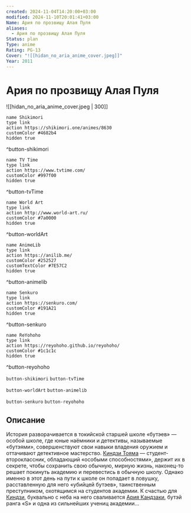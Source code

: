 ```yaml
---
created: 2024-11-04T14:20:00+03:00
modified: 2024-11-10T20:01:41+03:00
Name: Ария по прозвищу Алая Пуля
aliases:
  - Ария по прозвищу Алая Пуля
Status: plan
Type: anime
Rating: PG-13
Cover: "![[hidan_no_aria_anime_cover.jpeg]]"
Year: 2011
---
```


# Ария по прозвищу Алая Пуля

![[hidan_no_aria_anime_cover.jpeg | 300]]

```button
name Shikimori
type link
action https://shikimori.one/animes/8630
customColor #4682b4
hidden true
```
^button-shikimori

```button
name TV Time
type link
action https://www.tvtime.com/
customColor #997f00
hidden true
```
^button-tvTime

```button
name World Art
type link
action http://www.world-art.ru/
customColor #7a0000
hidden true
```
^button-worldArt

```button
name AnimeLib
type link
action https://anilib.me/
customColor #252527
customTextColor #7E57C2
hidden true
```
^button-animelib

```button
name Senkuro
type link
action https://senkuro.com/
customColor #191A21
hidden true
```
^button-senkuro

```button
name ReYohoho
type link
action https://reyohoho.github.io/reyohoho/
customColor #1c1c1c
hidden true
```
^button-reyohoho

`button-shikimori` `button-tvTime`

`button-worldArt` `button-animelib`

`button-senkuro` `button-reyohoho`

## Описание

История разворачивается в токийской старшей школе «бутэев» — особой школе, где юные наёмники и детективы, называемые «бутэями», совершенствуют свои навыки владения оружием и оттачивают детективное мастерство. [Киндзи Тояма](https://shikimori.one/characters/30048-kinji-tooyama) — студент-второклассник, обладающий «особыми способностями», держит их в секрете, чтобы сохранить свою обычную, мирную жизнь, наконец-то решает покинуть академию и перевестись в обычную школу. Однако именно в этот день на пути к школе он попадает в ловушку, расставленную для него «убийцей бутэев», таинственным преступником, охотящимся на студентов академии. К счастью для [Киндзи](https://shikimori.one/characters/30048-kinji-tooyama), буквально с неба на него сваливается [Ария Кандзаки](https://shikimori.one/characters/30046-aria-holmes-kanzaki), бутэй ранга «S» и одна из сильнейших учениц академии...
